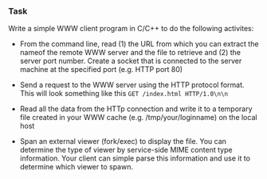 ### Task

Write a simple WWW client program in C/C++ to do the following activites:

- From the command line, read (1) the URL from which you can extract the nameof the remote WWW server and the file to retrieve and (2) the server port number. Create a socket that is connected to the server machine at the specified port (e.g. HTTP port 80)

- Send a request to the WWW server using the HTTP protocol format. This will look something like this `GET /index.html HTTP/1.0\n\n`

- Read all the data from the HTTp connection and write it to a temporary file created in your WWW cache (e.g. /tmp/your/loginname) on the local host

- Span an external viewer (fork/exec) to display the file. You can determine the type of viewer by service-side MIME content type information. Your client can simple parse this information and use it to determine which viewer to spawn.
